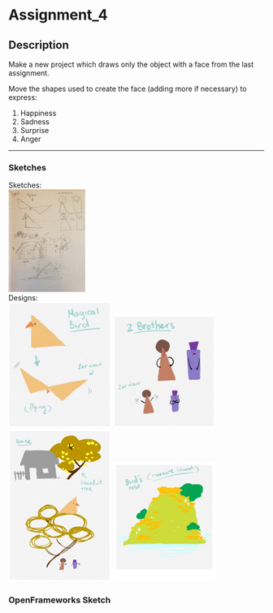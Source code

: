 # Assignment_4

## Description
Make a new project which draws only the object with a face from the last assignment.

Move the shapes used to create the face (adding more if necessary) to express:

1. Happiness
2. Sadness
3. Surprise
4. Anger
- - - -
### Sketches
Sketches:  
<img src="/images/project1_sketches.jpg" alt="Project1_Sketch" width="30%"/>\
Designs:  
<img src="/images/project1_bird.jpg" alt="Project1_BigBird" width="40%"/>
<img src="/images/project1_2brothers.jpg" alt="Project1_Brothers" width="40%"/>\
<img src="/images/project1_home_tree.jpg" alt="Project1_Home_and_Tree" width="40%"/>
<img src="/images/project1_treasure_island.jpg" alt="Project1_TreasureIsland" width="40%"/>

### OpenFrameworks Sketch




